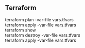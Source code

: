 ## Terraform
terraform plan -var-file vars.tfvars \
terraform apply -var-file vars.tfvars \
terraform show \
terraform destroy -var-file vars.tfvars \
terraform apply -var-file vars.tfvars